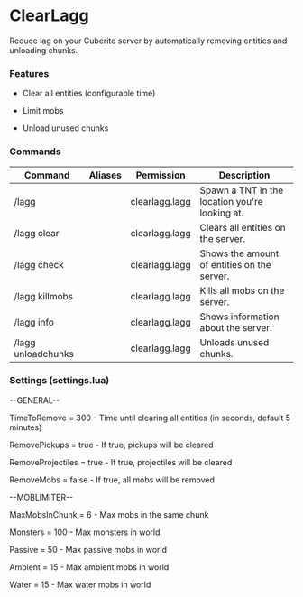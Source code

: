 ClearLagg
=========

Reduce lag on your Cuberite server by automatically removing entities and unloading chunks.

### Features

- Clear all entities (configurable time)

- Limit mobs

- Unload unused chunks

### Commands

| Command | Aliases | Permission | Description |
| ------- | ------- | ---------- | ----------- |
|/lagg | | clearlagg.lagg | Spawn a TNT in the location you're looking at.|
|/lagg clear | | clearlagg.lagg | Clears all entities on the server.|
|/lagg check | | clearlagg.lagg | Shows the amount of entities on the server.|
|/lagg killmobs | | clearlagg.lagg | Kills all mobs on the server.|
|/lagg info | | clearlagg.lagg | Shows information about the server.|
|/lagg unloadchunks | | clearlagg.lagg | Unloads unused chunks.|

### Settings (settings.lua)

--GENERAL--

TimeToRemove = 300       - Time until clearing all entities (in seconds, default 5 minutes)

RemovePickups = true     - If true, pickups will be cleared

RemoveProjectiles = true - If true, projectiles will be cleared

RemoveMobs = false       - If true, all mobs will be removed

--MOBLIMITER--

MaxMobsInChunk = 6       - Max mobs in the same chunk

Monsters = 100           - Max monsters in world

Passive = 50             - Max passive mobs in world

Ambient = 15             - Max ambient mobs in world

Water = 15               - Max water mobs in world

